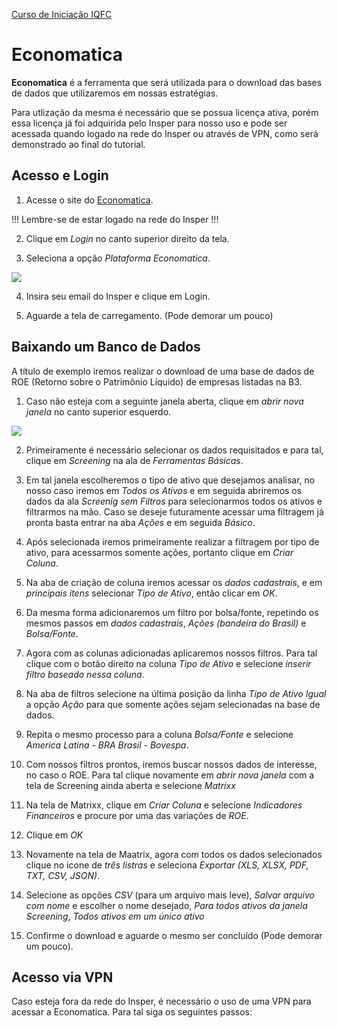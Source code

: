 <a href="/site/home.html">Curso de Iniciação IQFC</a>

Economatica
======

**Economatica** é a ferramenta que será utilizada para o download das bases de dados que utilizaremos em nossas estratégias.

Para utlização da mesma é necessário que se possua licença ativa, porém essa licença já foi adquirida pelo Insper para nosso uso e pode ser acessada quando logado na rede do Insper ou através de VPN, como será demonstrado ao final do tutorial.

Acesso e Login
------

1. Acesse o site do [Economatica](https://www.economatica.com/).

!!!
Lembre-se de estar logado na rede do Insper
!!!

2. Clique em *Login* no canto superior direito da tela.

3. Seleciona a opção *Plataforma Economatica*.

![](economatica1.png)

4. Insira seu email do Insper e clique em Login.

5. Aguarde a tela de carregamento. (Pode demorar um pouco)

Baixando um Banco de Dados
------

A título de exemplo iremos realizar o download de uma base de dados de ROE (Retorno sobre o Patrimônio Líquido) de empresas listadas na B3.

1. Caso não esteja com a seguinte janela aberta, clique em *abrir nova janela* no canto superior esquerdo.

![](economatica0.png)

2. Primeiramente é necessário selecionar os dados requisitados e para tal, clique em *Screening* na ala de *Ferramentas Básicas*.

3. Em tal janela escolheremos o tipo de ativo que desejamos analisar, no nosso caso iremos em *Todos os Ativos* e em seguida abriremos os dados da ala *Screenig sem Filtros* para selecionarmos todos os ativos e filtrarmos na mão. Caso se deseje futuramente acessar uma filtragem já pronta basta entrar na aba *Ações* e em seguida *Básico*.

4. Após selecionada iremos primeiramente realizar a filtragem por tipo de ativo, para acessarmos somente ações, portanto clique em *Criar Coluna*.

5. Na aba de criação de coluna iremos acessar os *dados cadastrais*, e em *principais itens* selecionar *Tipo de Ativo*, então clicar em *OK*.

6. Da mesma forma adicionaremos um filtro por bolsa/fonte, repetindo os mesmos passos em *dados cadastrais*, *Ações (bandeira do Brasil)* e *Bolsa/Fonte*. 

7. Agora com as colunas adicionadas aplicaremos nossos filtros. Para tal clique com o botão direito na coluna *Tipo de Ativo* e selecione *inserir filtro baseado nessa coluna*.

8. Na aba de filtros selecione na última posição da linha *Tipo de Ativo Igual* a opção *Ação* para que somente ações sejam selecionadas na base de dados.

9. Repita o mesmo processo para a coluna *Bolsa/Fonte* e selecione *America Latina - BRA Brasil - Bovespa*.

10. Com nossos filtros prontos, iremos buscar nossos dados de interesse, no caso o ROE. Para tal clique novamente em *abrir nova janela* com a tela de Screening ainda aberta e selecione *Matrixx*

11. Na tela de Matrixx, clique em *Criar Coluna* e selecione *Indicadores Financeiros* e procure por uma das variações de *ROE*.

12. Clique em *OK* 

13. Novamente na tela de Maatrix, agora com todos os dados selecionados clique no icone de *três listras* e seleciona *Exportar (XLS, XLSX, PDF, TXT, CSV, JSON)*.

14. Selecione as opções *CSV* (para um arquivo mais leve), *Salvar arquivo com nome* e escolher o nome desejado, *Para todos ativos da janela Screening*, *Todos ativos em um único ativo*

15. Confirme o download e aguarde o mesmo ser concluído (Pode demorar um pouco).

Acesso via VPN
------

Caso esteja fora da rede do Insper, é necessário o uso de uma VPN para acessar a Economatica. Para tal siga os seguintes passos:

